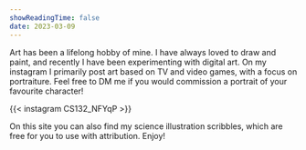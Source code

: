 ```yaml
---
showReadingTime: false
date: 2023-03-09
---
```


Art has been a lifelong hobby of mine. I have always loved to draw and paint, and recently I have been experimenting with digital art. 
On my instagram I primarily post art based on TV and video games, with a focus on portraiture. 
Feel free to DM me if you would commission a portrait of your favourite character!

{{< instagram CS132_NFYqP >}}

On this site you can also find my science illustration scribbles, which
are free for you to use with attribution. Enjoy! 